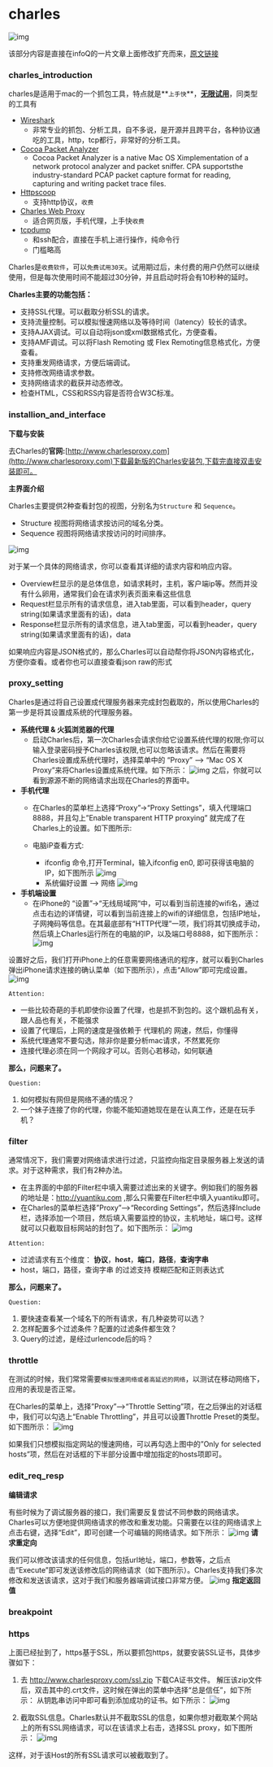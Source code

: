 # charles

![img](./imgs/charles_start.png)

该部分内容是直接在infoQ的一片文章上面修改扩充而来，[原文链接](http://www.infoq.com/cn/articles/network-packet-analysis-tool-charles)


### charles_introduction

charles是适用于mac的一个抓包工具，特点就是**`上手快`**，[**无限试用**]()，同类型的工具有

* [Wireshark](http://blog.csdn.net/phunxm/article/details/38590561)
	* 非常专业的抓包、分析工具，自不多说，是开源并且跨平台，各种协议通吃的工具，http，tcp都行，非常好的分析工具。
* [Cocoa Packet Analyzer](http://www.tastycocoabytes.com/cpa/)
	* Cocoa Packet Analyzer is a native Mac OS Ximplementation of a network protocol analyzer and packet sniffer. CPA supportsthe industry-standard PCAP packet capture format for reading, capturing and writing packet trace files.
* [Httpscoop](http://www.tuffcode.com/index.html)
	* 支持http协议，`收费`
* [Charles Web Proxy](http://www.charlesproxy.com/documentation/)
	* 适合网页版，手机代理，上手快`收费` 
* [tcpdump](http://www.server110.com/linux/201403/7745.html)
	* 和ssh配合，直接在手机上进行操作，纯命令行
	* 门槛略高 


Charles是`收费软件`，可以`免费试用30天`。试用期过后，未付费的用户仍然可以继续使用，但是每次使用时间不能超过30分钟，并且启动时将会有10秒种的延时。

**Charles主要的功能包括：**

* 支持SSL代理。可以截取分析SSL的请求。
* 支持流量控制。可以模拟慢速网络以及等待时间（latency）较长的请求。
* 支持AJAX调试。可以自动将json或xml数据格式化，方便查看。
* 支持AMF调试。可以将Flash Remoting 或 Flex Remoting信息格式化，方便查看。
* 支持重发网络请求，方便后端调试。
* 支持修改网络请求参数。
* 支持网络请求的截获并动态修改。
* 检查HTML，CSS和RSS内容是否符合W3C标准。

### installion_and_interface
**下载与安装**

去Charles的**官网:**[http://www.charlesproxy.com](http://www.charlesproxy.com)下载最新版的Charles安装包,下载完直接双击安装即可。

**主界面介绍**

Charles主要提供2种查看封包的视图，分别名为`Structure` 和 `Sequence`。

* Structure 视图将网络请求按访问的域名分类。
* Sequence 视图将网络请求按访问的时间排序。

![img](./imgs/charles_main.jpg)

对于某一个具体的网络请求，你可以查看其详细的请求内容和响应内容。

* Overview栏显示的是总体信息，如请求耗时，主机，客户端ip等。然而并没有什么卵用，通常我们会在请求列表页面来看这些信息
* Request栏显示所有的请求信息，进入tab里面，可以看到header，query string(如果请求里面有的话)，data
* Response栏显示所有的请求信息，进入tab里面，可以看到header，query string(如果请求里面有的话)，data

如果响应内容是JSON格式的，那么Charles可以自动帮你将JSON内容格式化，方便你查看。或者你也可以直接查看json raw的形式

### proxy_setting

Charles是通过将自己设置成代理服务器来完成封包截取的，所以使用Charles的第一步是将其设置成系统的代理服务器。

* **系统代理 & 火狐浏览器的代理**
	* 启动Charles后，第一次Charles会请求你给它设置系统代理的权限;你可以输入登录密码授予Charles该权限,也可以忽略该请求。然后在需要将Charles设置成系统代理时，选择菜单中的 “Proxy” –> “Mac OS X Proxy”来将Charles设置成系统代理。如下所示：
![img](./imgs/charles-set-system-proxy.png)
之后，你就可以看到源源不断的网络请求出现在Charles的界面中。
* **手机代理**
	* 在Charles的菜单栏上选择“Proxy”->“Proxy Settings”，填入代理端口8888，并且勾上”Enable transparent HTTP proxying” 就完成了在Charles上的设置。如下图所示:

	* 电脑iP查看方式:
		* ifconfig 命令,打开Terminal，输入ifconfig en0, 即可获得该电脑的IP，如下图所示
	![img](./imgs/charles-ifconfig.jpg)
		* 系统偏好设置 —> 网络 
		![img](./imgs/charles-ip-system.png)
* **手机端设置**
	* 在iPhone的 “设置”->“无线局域网“中，可以看到当前连接的wifi名，通过点击右边的详情键，可以看到当前连接上的wifi的详细信息，包括IP地址，子网掩码等信息。在其最底部有“HTTP代理”一项，我们将其切换成手动，然后填上Charles运行所在的电脑的IP，以及端口号8888，如下图所示：
	![img](./imgs/charles-iphone-setting.jpg)

设置好之后，我们打开iPhone上的任意需要网络通讯的程序，就可以看到Charles弹出iPhone请求连接的确认菜单（如下图所示），点击“Allow”即可完成设置。
![img](./imgs/charles-proxy-confirm.jpg)

`Attention: `

* 一些比较奇葩的手机即使你设置了代理，也是抓不到包的。这个跟机品有关，跟人品也有关，不能强求
* 设置了代理后，上网的速度是强依赖于 代理机的 网速，然后，你懂得
* 系统代理通常不要勾选，除非你是要分析mac请求，不然累死你
* 连接代理必须在同一个网段才可以。否则心若移动，如何联通

**那么，问题来了。**

`Question:`

1. 如何模拟有网但是网络不通的情况？
2. 一个妹子连接了你的代理，你能不能知道她现在是在认真工作，还是在玩手机？

### filter

通常情况下，我们需要对网络请求进行过滤，只监控向指定目录服务器上发送的请求。对于这种需求，我们有2种办法。

* 在主界面的中部的Filter栏中填入需要过滤出来的关键字。例如我们的服务器的地址是：http://yuantiku.com ,那么只需要在Filter栏中填入yuantiku即可。
* 在Charles的菜单栏选择”Proxy”–>“Recording Settings”，然后选择Include栏，选择添加一个项目，然后填入需要监控的协议，主机地址，端口号。这样就可以只截取目标网站的封包了。如下图所示：
![img](./imgs/charles-filter-setting.jpg)

`Attention:`

* 过滤请求有五个维度： **协议**，**host**，**端口**，**路径**，**查询字串**
* host，端口，路径，查询字串 的过滤支持 模糊匹配和正则表达式

**那么，问题来了。**

`Question:`

1. 要快速查看某一个域名下的所有请求，有几种姿势可以选？
2. 怎样配置多个过滤条件？配置的过滤条件都生效？
3. Query的过滤，是经过urlencode后的吗？

### throttle

在测试的时候，我们常常需要`模拟慢速网络或者高延迟的网络`，以测试在移动网络下，应用的表现是否正常。

在Charles的菜单上，选择”Proxy”–>“Throttle Setting”项，在之后弹出的对话框中，我们可以勾选上“Enable Throttling”，并且可以设置Throttle Preset的类型。如下图所示：
![img](./imgs/charles-throttle-setting.jpg)

如果我们只想模拟指定网站的慢速网络，可以再勾选上图中的”Only for selected hosts”项，然后在对话框的下半部分设置中增加指定的hosts项即可。

### edit_req_resp

**编辑请求**

有些时候为了调试服务器的接口，我们需要反复尝试不同参数的网络请求。Charles可以方便地提供网络请求的修改和重发功能。只需要在以往的网络请求上点击右键，选择“Edit”，即可创建一个可编辑的网络请求。如下所示：
![img](./imgs/charles-edit.jpg)
**请求重定向**

我们可以修改该请求的任何信息，包括url地址，端口，参数等，之后点击“Execute”即可发送该修改后的网络请求（如下图所示）。Charles支持我们多次修改和发送该请求，这对于我们和服务器端调试接口非常方便。
![img](./imgs/charles-execute-request.jpg)
**指定返回值**

### breakpoint

### https
上面已经扯到了，https基于SSL，所以要抓包https，就要安装SSL证书，具体步骤如下：

1. 去 http://www.charlesproxy.com/ssl.zip 下载CA证书文件。
解压该zip文件后，双击其中的.crt文件，这时候在弹出的菜单中选择“总是信任”，如下所示：
从钥匙串访问中即可看到添加成功的证书。如下所示：
![img](./imgs/charles-ca-1.png)

2. 截取SSL信息。Charles默认并不截取SSL的信息，如果你想对截取某个网站上的所有SSL网络请求，可以在该请求上右击，选择SSL proxy，如下图所示：
![img](./imgs/charles-ca-2.png)

这样，对于该Host的所有SSL请求可以被截取到了。

